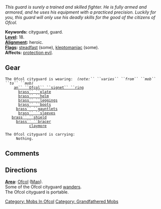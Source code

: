 *This guard is surely a trained and skilled fighter. He is fully armed
and armored, and he uses his equipment with a practiced precision.
Luckily for you, this guard will only use his deadly skills for the good
of the citizens of Ofcol.*

**Keywords:** cityguard, guard.  
**[Level](Level.md "wikilink"):** 18.  
**[Alignment](Alignment.md "wikilink"):** heroic.  
**[Flags](:Category:_Mob_Types.md "wikilink"):**
[steadfast](Sentinel_Mobs.md "wikilink") (some),
[kleptomaniac](:Category:_Scavenging_Mobs.md "wikilink") (some).  
**Affects:** [protection evil](Protection_Evil.md "wikilink").  

## Gear

`The Ofcol cityguard is wearing:  `*`(note:`` ``varies`` ``from`` ``mob`` ``to`` ``mob)`*  
<worn on finger>`    `[`an`` ``Ofcol`` ``signet`` ``ring`](Ofcol_Signet_Ring.md "wikilink")  
<worn on body>`      `[`brass`` ``plate`](Brass_Plate.md "wikilink")  
<worn on head>`      `[`brass`` ``helm`](Brass_Helm.md "wikilink")  
<worn on legs>`      `[`brass`` ``leggings`](Brass_Leggings.md "wikilink")  
<worn on feet>`      `[`brass`` ``boots`](Brass_Boots.md "wikilink")  
<worn on hands>`     `[`brass`` ``gauntlets`](Brass_Gauntlets.md "wikilink")  
<worn on arms>`      `[`brass`` ``sleeves`](Brass_Sleeves.md "wikilink")  
<held in offhand>`   `[`brass`` ``shield`](Brass_Shield.md "wikilink")  
<worn on wrist>`     `[`brass`` ``bracer`](Brass_Bracer.md "wikilink")  
<wielded>`           `[`claymore`](Claymore.md "wikilink")

`The Ofcol cityguard is carrying:`  
`     Nothing.`

## Comments

## Directions

**[Area](:Category:_Areas.md "wikilink"):**
[Ofcol](:Category:_Ofcol.md "wikilink")
([Map](Ofcol_Map.md "wikilink")).  
Some of the Ofcol cityguard [wanders](Wandering_Mobs.md "wikilink").  
The Ofcol cityguard is portable.  

[Category: Mobs In Ofcol](Category:_Mobs_In_Ofcol "wikilink") [Category:
Grandfathered Mobs](Category:_Grandfathered_Mobs "wikilink")
